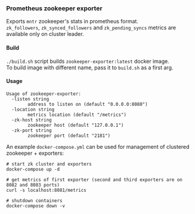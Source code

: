 ### Prometheus zookeeper exporter
Exports `mntr` zookeeper's stats in prometheus format.  
`zk_followers`, `zk_synced_followers` and `zk_pending_syncs` metrics are available only on cluster leader.  

#### Build
`./build.sh` script builds `zookeeper-exporter:latest` docker image.  
To build image with different name, pass it to `build.sh` as a first arg.  

#### Usage
```
Usage of zookeeper-exporter:
  -listen string
        address to listen on (default "0.0.0.0:8080")
  -location string
        metrics location (default "/metrics")
  -zk-host string
        zookeeper host (default "127.0.0.1")
  -zk-port string
        zookeeper port (default "2181")
```

An example `docker-compose.yml` can be used for management of clustered zookeeper + exporters:
```
# start zk cluster and exporters
docker-compose up -d

# get metrics of first exporter (second and third exporters are on 8082 and 8083 ports)
curl -s localhost:8081/metrics

# shutdown containers
docker-compose down -v
```